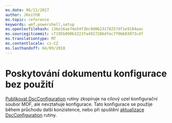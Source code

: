 ```yaml
---
ms.date: 06/12/2017
author: JKeithB
ms.topic: reference
keywords: wmf,powershell,setup
ms.openlocfilehash: 136e16ae74e54f3bc9d0623178257df1e9104aac
ms.sourcegitcommit: cf195b090b3223fa4917206dfec7f0b603873cdf
ms.translationtype: MT
ms.contentlocale: cs-CZ
ms.lasthandoff: 04/09/2018
---
```

# <a name="deliver-a-configuration-document-without-applying"></a>Poskytování dokumentu konfigurace bez použití

[Publikovat DscConfiguration](https://technet.microsoft.com/library/mt517875.aspx) rutiny zkopíruje na cílový uzel konfigurační soubor MOF, ale nevztahuje konfigurace.
Tato konfigurace se použije během průchodu další konzistence, nebo při spuštění [aktualizace DscConfiguration](https://technet.microsoft.com/library/mt143541.aspx) rutiny.